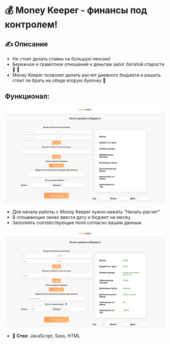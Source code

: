 # 💰 Money Keeper  - финансы под контролем!

## ✍️  Описание
 - Не стоит делать ставки на большую пенсию!
 - Бережное и грамотное отношение к деньгам залог богатой старости 👵 👴 
 - Money Keeper позволит делать расчет дневного бюджета и решить стоит ли брать на обеде вторую булочку 🥯
## Функционал: 
![alt text](./screen1.png)
- Для начала работы с Money Keeper нужно нажать "Начать расчет"
- В сплывающих окнах ввести дату и бюджет на месяц
- Заполнять соотвествующие поля согласно вашим данным

![alt text](./screen2.png)
- 🔨 **Стек:** JavaScript, Sass, HTML
